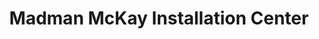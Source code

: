 ---
title: "Madman McKay Installation Center"
url: /nanaimo/madman-mckay-installation-center/
shop: shop
---